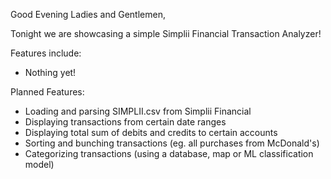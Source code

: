 Good Evening Ladies and Gentlemen,

Tonight we are showcasing a simple Simplii Financial Transaction Analyzer!

Features include:
- Nothing yet!

Planned Features:
- Loading and parsing SIMPLII.csv from Simplii Financial
- Displaying transactions from certain date ranges
- Displaying total sum of debits and credits to certain accounts
- Sorting and bunching transactions (eg. all purchases from McDonald's)
- Categorizing transactions (using a database, map or ML classification model)
